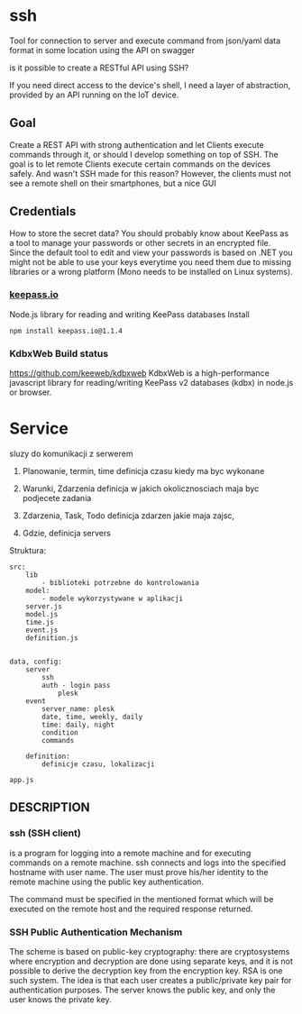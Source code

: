 # ssh
Tool for connection to server and execute command from json/yaml data format in some location using the API on swagger

 is it possible to create a RESTful API using SSH?

If you need direct access to the device's shell, I need a layer of abstraction, provided by an API running on the IoT device. 

## Goal
Create a REST API with strong authentication and let Clients execute commands through it, or should I develop something on top of SSH. The goal is to let remote Clients execute certain commands on the devices safely. And wasn't SSH made for this reason? However, the clients must not see a remote shell on their smartphones, but a nice GUI

## Credentials

How to store the secret data?
You should probably know about KeePass as a tool to manage your passwords or other secrets in an encrypted file. 
Since the default tool to edit and view your passwords is based on .NET you might not be able to use your keys everytime you need them due to missing libraries 
or a wrong platform (Mono needs to be installed on Linux systems).


### [keepass.io](https://libraries.io/npm/keepass.io)

Node.js library for reading and writing KeePass databases 
Install
    
    npm install keepass.io@1.1.4 
    
### KdbxWeb Build status
https://github.com/keeweb/kdbxweb
KdbxWeb is a high-performance javascript library for reading/writing KeePass v2 databases (kdbx) in node.js or browser.

# Service
sluzy do komunikacji z serwerem

1. Planowanie, termin, time
definicja czasu kiedy ma byc wykonane

2. Warunki, Zdarzenia
definicja w jakich okolicznosciach maja byc podjecete zadania

3. Zdarzenia, Task, Todo
definicja zdarzen jakie maja zajsc, 

4. Gdzie, definicja servers



Struktura:
    
    src:
        lib
            - biblioteki potrzebne do kontrolowania
        model:
            - modele wykorzystywane w aplikacji
        server.js
        model.js
        time.js
        event.js
        definition.js
        
        
    data, config:
        server 
            ssh
            auth - login pass
                plesk
        event
            server_name: plesk
            date, time, weekly, daily
            time: daily, night
            condition
            commands
         
        definition:
            definicje czasu, lokalizacji
            
    app.js
        
       
        
## DESCRIPTION

### ssh (SSH client)
 is a program for logging into a remote machine and for executing commands on a remote machine. ssh connects and logs into the specified hostname with user name. The user must prove his/her identity to the remote machine using the public key authentication.

The command must be specified in the mentioned format which will be executed on the remote host and the required response returned.
### SSH Public Authentication Mechanism

The scheme is based on public-key cryptography: there are cryptosystems where encryption and decryption are done using separate keys, and it is not possible to derive the decryption key from the encryption key. RSA is one such system. The idea is that each user creates a public/private key pair for authentication purposes. The server knows the public key, and only the user knows the private key. 

            